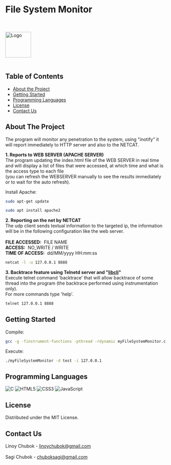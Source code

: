 <h1>File System Monitor</h1>
<br />
<br />
  <a href="https://github.com/SagiChubok/Unix-File-System-Monitor">
    <img src="https://upload.wikimedia.org/wikipedia/commons/thumb/3/35/Tux.svg/150px-Tux.svg.png" alt="Logo" width="80" height="80">
  </a>
<br />
<br />


<!-- TABLE OF CONTENTS -->
## Table of Contents

* [About the Project](#about-the-project)
* [Getting Started](#getting-started)
* [Programming Languages](#programming-languages)
* [License](#license)
* [Contact Us](#contact-us)


<!-- ABOUT THE PROJECT -->
## About The Project

The program will monitor any penetration to the system, using "inotify"
it will report immediately to HTTP server and also to the NETCAT.

**1. Reports to WEB SERVER (APACHE SERVER)**<br>
The program updating the index.html file of the WEB SERVER in real time
<br>and will display a list of files that were accessed, at which time and what is the access type to each file
<br>
(you can refresh the WEBSERVER manually to see the results immediately or to wait for the auto refresh).

Install Apache:
```sh
sudo apt-get update

sudo apt install apache2
```

**2. Reporting on the net by NETCAT**<br>
The udp client sends textual information to the targeted ip, the information will be in the following configuration like the web server.<br><br>
**FILE ACCESSED:**&nbsp;&nbsp;FILE NAME
<br>
**ACCESS:**&nbsp;&nbsp;NO_WRITE / WRITE
<br>
**TIME OF ACCESS:**&nbsp;&nbsp;dd/MM/yyyy HH:mm:ss

```sh
netcat -l -u 127.0.0.1 8888
```

**3. Backtrace feature using Telnetd server and &quot;[libcli](https://github.com/dparrish/libcli)&quot;**<br> Execute telnet command 'backtrace' that will allow backtrace of some thread into the program (the backtrace performed using instrumentation only).<br>
For more commands type 'help'.

```sh
telnet 127.0.0.1 8888
```

<!-- Getting Started EXAMPLES -->
## Getting Started

Compile:
```sh
gcc -g -finstrument-functions -pthread -rdynamic myFileSystemMonitor.c -o myFileSystemMonitor -lcli
```
Execute:
```sh
./myFileSystemMonitor -d test -i 127.0.0.1
```

<!-- PROGRAMMING LANGUAGES -->
## Programming Languages

<img src="https://imgur.com/K2dSIsS.jpg" title="C" /> <img src="https://imgur.com/W5eCDYW.jpg" title="HTML5" /> <img src="https://imgur.com/jzqD88O.jpg" title="CSS3" /> <img src="https://imgur.com/V6olpCS.jpg" title="JavaScript" />
<br />

<!-- LICENSE -->
## License

Distributed under the MIT License.

<!-- CONTACT -->
## Contact Us

Linoy Chubok - linoychubok@gmail.com 
<br>
<br>
Sagi Chubok - chuboksagi@gmail.com 
